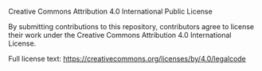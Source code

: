 Creative Commons Attribution 4.0 International Public License

By submitting contributions to this repository, contributors agree to license their work under the Creative Commons Attribution 4.0 International License.

Full license text:
https://creativecommons.org/licenses/by/4.0/legalcode
